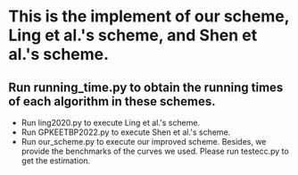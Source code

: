 # This is the implement of our scheme, Ling et al.'s scheme, and Shen et al.'s scheme.
## Run running_time.py to obtain the running times of each algorithm in these schemes.
- Run ling2020.py to execute Ling et al.'s scheme.
- Run GPKEETBP2022.py to execute Shen et al.'s scheme.
- Run our_scheme.py to execute our improved scheme.
Besides, we provide the benchmarks of the curves we used. Please run testecc.py to get the estimation.
